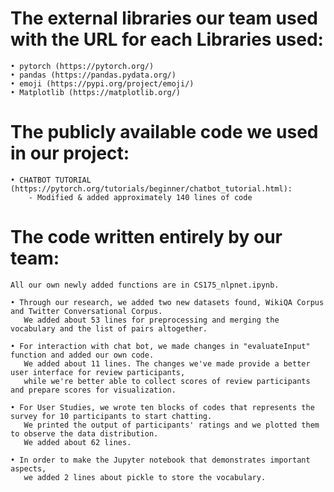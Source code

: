 # The external libraries our team used with the URL for each Libraries used: 

    • pytorch (https://pytorch.org/)
    • pandas (https://pandas.pydata.org/)
    • emoji (https://pypi.org/project/emoji/)
    • Matplotlib (https://matplotlib.org/)


# The publicly available code we used in our project:

    • CHATBOT TUTORIAL (https://pytorch.org/tutorials/beginner/chatbot_tutorial.html): 
        - Modified & added approximately 140 lines of code

# The code written entirely by our team:

    All our own newly added functions are in CS175_nlpnet.ipynb.
    
    • Through our research, we added two new datasets found, WikiQA Corpus and Twitter Conversational Corpus.
       We added about 53 lines for preprocessing and merging the vocabulary and the list of pairs altogether.

    • For interaction with chat bot, we made changes in "evaluateInput" function and added our own code.
       We added about 11 lines. The changes we've made provide a better user interface for review participants, 
       while we're better able to collect scores of review participants and prepare scores for visualization. 

    • For User Studies, we wrote ten blocks of codes that represents the survey for 10 participants to start chatting.
       We printed the output of participants' ratings and we plotted them to observe the data distribution.
       We added about 62 lines. 

    • In order to make the Jupyter notebook that demonstrates important aspects, 
       we added 2 lines about pickle to store the vocabulary.
